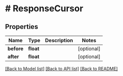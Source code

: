 # # ResponseCursor

## Properties

Name | Type | Description | Notes
------------ | ------------- | ------------- | -------------
**before** | **float** |  | [optional]
**after** | **float** |  | [optional]

[[Back to Model list]](../../README.md#models) [[Back to API list]](../../README.md#endpoints) [[Back to README]](../../README.md)

